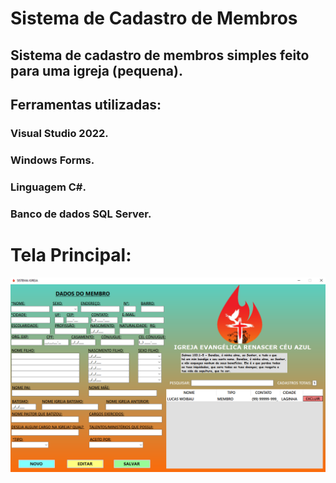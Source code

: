 # Sistema de Cadastro de Membros
## Sistema de cadastro de membros simples feito para uma igreja (pequena).

## Ferramentas utilizadas:
### Visual Studio 2022.
### Windows Forms.
### Linguagem C#.
### Banco de dados SQL Server. 

# Tela Principal:

<img src="https://github.com/Lucas-Woibau/Sistema_Cadastro/blob/master/SistemaIgreja/Tela.png?raw=true">
